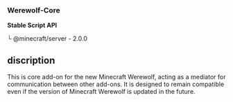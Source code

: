 ### Werewolf-Core
**Stable Script API**

└ @minecraft/server - 2.0.0

## discription
This is core add-on for the new Minecraft Werewolf, acting as a mediator for communication between other add-ons. It is designed to remain compatible even if the version of Minecraft Werewolf is updated in the future.